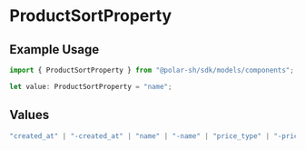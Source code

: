 # ProductSortProperty

## Example Usage

```typescript
import { ProductSortProperty } from "@polar-sh/sdk/models/components";

let value: ProductSortProperty = "name";
```

## Values

```typescript
"created_at" | "-created_at" | "name" | "-name" | "price_type" | "-price_type" | "price_amount_type" | "-price_amount_type" | "price_amount" | "-price_amount"
```